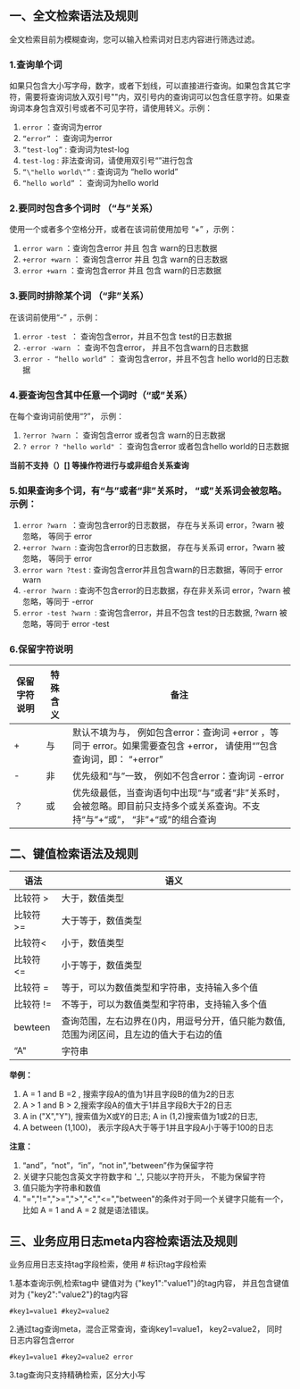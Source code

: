 ## 一、全文检索语法及规则  

全文检索目前为模糊查询，您可以输入检索词对日志内容进行筛选过滤。

### 1.查询单个词

如果只包含大小写字母，数字，或者下划线，可以直接进行查询。如果包含其它字符，需要将查询词放入双引号""内，双引号内的查询词可以包含任意字符。如果查询词本身包含双引号或者不可见字符，请使用转义。示例：

1.	``error`` ：查询词为error
2.	``“error”`` ： 查询词为error
3.	``“test-log”`` : 查询词为test-log
4.	``test-log`` : 非法查询词，请使用双引号“”进行包含
5.	``“\"hello world\"”`` : 查询词为 “hello world”
6.	``“hello world”`` ： 查询词为hello world

### 2.要同时包含多个词时 （“与”关系）

使用一个或者多个空格分开，或者在该词前使用加号 “+” ，示例：

1.	``error warn`` ：查询包含error 并且 包含 warn的日志数据
2.	``+error +warn`` ： 查询包含error 并且 包含 warn的日志数据
3.	``error +warn`` ：查询包含error 并且 包含 warn的日志数据

### 3.要同时排除某个词 （“非”关系）

在该词前使用“-” ，示例：

1.	``error -test ``： 查询包含error，并且不包含 test的日志数据
2.	``-error -warn ``： 查询不包含error， 并且不包含warn的日志数据
3.	``error - “hello world”`` ： 查询包含error，并且不包含 hello world的日志数据

### 4.要查询包含其中任意一个词时（“或”关系）

在每个查询词前使用“?”， 示例：

1.	``?error ?warn`` ： 查询包含error 或者包含 warn的日志数据
2.	``? error ? "hello world"`` ： 查询包含error 或者包含hello world的日志数据

**当前不支持（）[] 等操作符进行与或非组合关系查询**

### 5.如果查询多个词，有“与”或者“非”关系时， “或”关系词会被忽略。示例：

1.	``error ?warn ``：查询包含error的日志数据， 存在与关系词 error，?warn 被忽略， 等同于 error
2.	``+error ?warn ``: 查询包含error的日志数据， 存在与关系词 error，?warn 被忽略， 等同于 error
3.	``error warn ?test`` : 查询包含error并且包含warn的日志数据，等同于 error warn
4.	``-error ?warn ``: 查询不包含error的日志数据，存在非关系词 error，?warn 被忽略，等同于 -error
5.	``error -test ?warn ``: 查询包含error，并且不包含 test的日志数据, ?warn 被忽略，等同于 error -test

### 6.保留字符说明

| 保留字符说明 | 特殊含义 | 备注 |
|---|---|---|
| +	|与|默认不填为与， 例如包含error：查询词 +error ，等同于 error。如果需要查包含 +error， 请使用“”包含查询词，即： “+error”|
| -	|非|优先级和“与”一致， 例如不包含error：查询词 -error|
| ？|或|优先级最低，当查询语句中出现“与”或者“非”关系时，会被忽略。即目前只支持多个或关系查询。不支持“与”+“或”， “非”+“或”的组合查询|


## 二、键值检索语法及规则  

语法 | 语义
---|---
比较符 >| 大于，数值类型  
比较符 >= | 大于等于，数值类型
比较符< | 小于，数值类型 
比较符 <=  | 小于等于，数值类型 
比较符 = | 等于，可以为数值类型和字符串，支持输入多个值  
比较符 !=  | 不等于，可以为数值类型和字符串，支持输入多个值   
bewteen  | 查询范围，左右边界在()内，用逗号分开，值只能为数值, 范围为闭区间，且左边的值大于右边的值  
“A"  | 字符串 

**举例：**  
1. A = 1 and B =2 , 搜索字段A的值为1并且字段B的值为2的日志
2. A > 1 and B > 2,搜索字段A的值大于1并且字段B大于2的日志
3. A in ("X","Y"), 搜索值为X或Y的日志;  A in (1,2)搜索值为1或2的日志,
4. A between (1,100)， 表示字段A大于等于1并且字段A小于等于100的日志

**注意：**
1. “and”，“not”，“in”，“not in",“between”作为保留字符
2. 关键字只能包含英文字符数字和 '_', 只能以字符开头， 不能为保留字符
3. 值只能为字符串和数值
4. "=","!=",">=",">","<","<=","between"的条件对于同一个关键字只能有一个，比如 A = 1 and A = 2 就是语法错误。

## 三、业务应用日志meta内容检索语法及规则

业务应用日志支持tag字段检索，使用 # 标识tag字段检索

1.基本查询示例,检索tag中 键值对为 {"key1":"value1"}的tag内容， 并且包含键值对为 {"key2":"value2"}的tag内容

`#key1=value1 #key2=value2`

2.通过tag查询meta，混合正常查询，查询key1=value1， key2=value2， 同时 日志内容包含error

`#key1=value1 #key2=value2 error`

3.tag查询只支持精确检索，区分大小写



